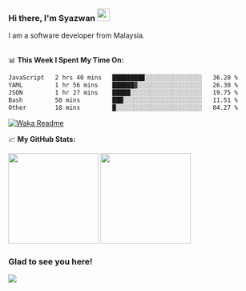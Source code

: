 ### Hi there, I'm Syazwan <img src="https://media.giphy.com/media/hvRJCLFzcasrR4ia7z/giphy.gif" width="25px">
I am a software developer from Malaysia.
<br/><br/>

📊 **This Week I Spent My Time On:**
<!--START_SECTION:waka-->

```txt
JavaScript   2 hrs 40 mins   █████████░░░░░░░░░░░░░░░░   36.20 %
YAML         1 hr 56 mins    ██████▓░░░░░░░░░░░░░░░░░░   26.30 %
JSON         1 hr 27 mins    █████░░░░░░░░░░░░░░░░░░░░   19.75 %
Bash         50 mins         ███░░░░░░░░░░░░░░░░░░░░░░   11.51 %
Other        18 mins         █░░░░░░░░░░░░░░░░░░░░░░░░   04.27 %
```

<!--END_SECTION:waka-->
[![Waka Readme](https://github.com/syazwanz/syazwanz/actions/workflows/wakatime.yml/badge.svg)](https://github.com/syazwanz/syazwanz/actions/workflows/wakatime.yml)

📈 **My GitHub Stats:**

<p>
  <img height="180em" src="https://github-readme-stats.vercel.app/api?username=syazwanz&show_icons=true&hide_border=false&&count_private=true&include_all_commits=true" />
  <img height="180em" src="https://github-readme-stats.vercel.app/api/top-langs/?username=syazwanz&exclude_repo=KNN-Image-Classification&show_icons=true&hide_border=false&layout=compact&langs_count=8"/>
</p>

### Glad to see you here!
![](https://visitor-badge.glitch.me/badge?page_id=syazwanz.syazwanz)
